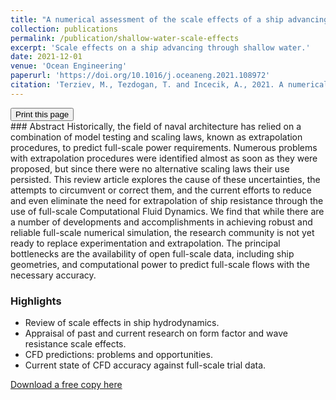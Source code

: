 ```yaml
---
title: "A numerical assessment of the scale effects of a ship advancing through restricted waters"
collection: publications
permalink: /publication/shallow-water-scale-effects
excerpt: 'Scale effects on a ship advancing through shallow water.'
date: 2021-12-01
venue: 'Ocean Engineering'
paperurl: 'https://doi.org/10.1016/j.oceaneng.2021.108972'
citation: 'Terziev, M., Tezdogan, T. and Incecik, A., 2021. A numerical assessment of the scale effects of a ship advancing through restricted waters. _Ocean Engineering_, _229_, p.108972.'
---
```

<div class="text-right">
<input type="button" value="Print this page" onClick="window.print()">
</div>
### Abstract
Historically, the field of naval architecture has relied on a combination of model testing and scaling laws, known as extrapolation procedures, to predict full-scale power requirements. Numerous problems with extrapolation procedures were identified almost as soon as they were proposed, but since there were no alternative scaling laws their use persisted. This review article explores the cause of these uncertainties, the attempts to circumvent or correct them, and the current efforts to reduce and even eliminate the need for extrapolation of ship resistance through the use of full-scale Computational Fluid Dynamics. We find that while there are a number of developments and accomplishments in achieving robust and reliable full-scale numerical simulation, the research community is not yet ready to replace experimentation and extrapolation. The principal bottlenecks are the availability of open full-scale data, including ship geometries, and computational power to predict full-scale flows with the necessary accuracy.

### Highlights
* Review of scale effects in ship hydrodynamics.
* Appraisal of past and current research on form factor and wave resistance scale effects.
* CFD predictions: problems and opportunities.
* Current state of CFD accuracy against full-scale trial data.


[Download a free copy here](https://momchil-terziev.github.io/files/Terziev_etal_OE_2021_A_numerical_assessment_of_the_scale_effects_of_a_ship_advancing_through_restricted_waters.pdf)
